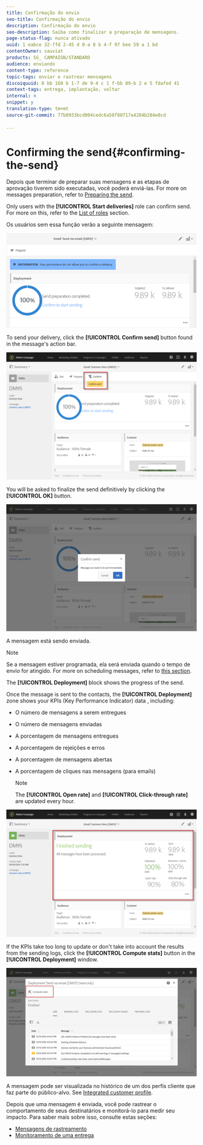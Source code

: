 ```yaml
---
title: Confirmação do envio
seo-title: Confirmação do envio
description: Confirmação do envio
seo-description: Saiba como finalizar a preparação de mensagens.
page-status-flag: nunca ativado
uuid: 1 eabce 32-ffd 2-45 d 0-a 8 b 4-f 97 bee 59 a 1 bd
contentOwner: sauviat
products: SG_ CAMPAIGN/STANDARD
audience: enviando
content-type: reference
topic-tags: enviar e rastrear mensagens
discoiquuid: 8 bb 160 b 1-7 de 9-4 c 1 f-bb 89-b 2 e 5 fdafed 41
context-tags: entrega, implantação, voltar
internal: n
snippet: y
translation-type: tm+mt
source-git-commit: 77b0933bcd004cedc6a58f80717a4284b284e0cd

---
```



# Confirming the send{#confirming-the-send}

Depois que terminar de preparar suas mensagens e as etapas de aprovação tiverem sido executadas, você poderá enviá-las. For more on messages preparation, refer to [Preparing the send](../../sending/using/preparing-the-send.md).

Only users with the **[!UICONTROL Start deliveries]** role can confirm send. For more on this, refer to the [List of roles](../../administration/using/list-of-roles.md) section.

Os usuários sem essa função verão a seguinte mensagem:

![](assets/confirm_delivery_2.png)

To send your delivery, click the **[!UICONTROL Confirm send]** button found in the message's action bar.

![](assets/confirm_delivery.png)

You will be asked to finalize the send definitively by clicking the **[!UICONTROL OK]** button.

![](assets/confirm_delivery1.png)

A mensagem está sendo enviada.

>[!NOTE]
>
>Se a mensagem estiver programada, ela será enviada quando o tempo de envio for atingido. For more on scheduling messages, refer to [this section](../../sending/using/about-scheduling-messages.md).

The **[!UICONTROL Deployment]** block shows the progress of the send.

Once the message is sent to the contacts, the **[!UICONTROL Deployment]** zone shows your KPIs (Key Performance Indicator) data , including:

* O número de mensagens a serem entregues
* O número de mensagens enviadas
* A porcentagem de mensagens entregues
* A porcentagem de rejeições e erros
* A porcentagem de mensagens abertas
* A porcentagem de cliques nas mensagens (para emails)

   >[!NOTE]
   >
   >The **[!UICONTROL Open rate]** and **[!UICONTROL Click-through rate]** are updated every hour.

![](assets/sending_delivery.png)

If the KPIs take too long to update or don't take into account the results from the sending logs, click the **[!UICONTROL Compute stats]** button in the **[!UICONTROL Deployment]** window.

![](assets/sending_delivery7.png)

A mensagem pode ser visualizada no histórico de um dos perfis cliente que faz parte do público-alvo. See [Integrated customer profile](../../audiences/using/integrated-customer-profile.md).

Depois que uma mensagem é enviada, você pode rastrear o comportamento de seus destinatários e monitorá-lo para medir seu impacto. Para saber mais sobre isso, consulte estas seções:

* [Mensagens de rastreamento](../../sending/using/tracking-messages.md)
* [Monitoramento de uma entrega](../../sending/using/monitoring-a-delivery.md)

